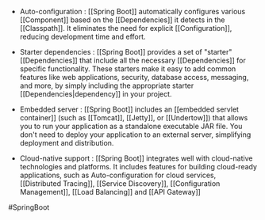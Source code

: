- Auto-configuration : [[Spring Boot]] automatically configures various [[Component]] based on the [[Dependencies]] it detects in the [[Classpath]]. It eliminates the need for explicit [[Configuration]], reducing development time and effort.

- Starter dependencies : [[Spring Boot]] provides a set of "starter" [[Dependencies]] that include all the necessary [[Dependencies]] for specific functionality. These starters make it easy to add common features like web applications, security, database access, messaging, and more, by simply including the appropriate starter [[Dependencies|dependency]] in your project.

- Embedded server : [[Spring Boot]] includes an [[embedded servlet container]] (such as [[Tomcat]], [[Jetty]], or [[Undertow]]) that allows you to run your application as a standalone executable JAR file. You don't need to deploy your application to an external server, simplifying deployment and distribution.

- Cloud-native support : [[Spring Boot]] integrates well with cloud-native technologies and platforms. It includes features for building cloud-ready applications, such as Auto-configuration for cloud services, [[Distributed Tracing]], [[Service Discovery]],  [[Configuration Management]], [[Load Balancing]] and [[API Gateway]]

#SpringBoot 
